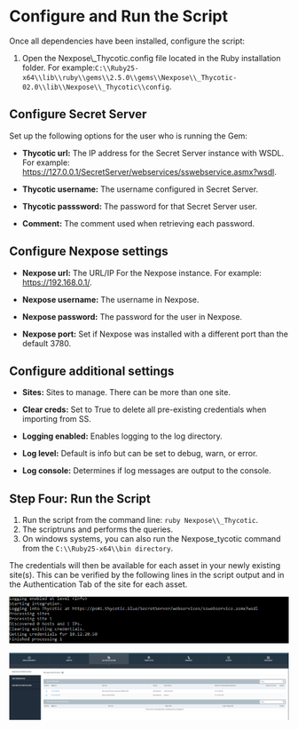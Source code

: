 [title]: # (Configure and run the Script)
[tags]: # (introduction)
[priority]: # (103)
# Configure and Run the Script

Once all dependencies have been installed, configure the script:

1. Open the Nexpose\\_Thycotic.config file located in the Ruby installation folder.
For example:`C:\\Ruby25-x64\\lib\\ruby\\gems\\2.5.0\\gems\\Nexpose\\_Thycotic-02.0\\lib\\Nexpose\\_Thycotic\\config`.

## Configure Secret Server

Set up the following options for the user who is running the Gem:

* __Thycotic url:__ The IP address for the Secret Server instance with WSDL. For
    example: https://127.0.0.1/SecretServer/webservices/sswebservice.asmx?wsdl.

* __Thycotic username:__ The username configured in Secret Server.

* __Thycotic passsword:__ The password for that Secret Server user.

* __Comment:__ The comment used when retrieving each password.

## Configure Nexpose settings

* __Nexpose url:__ The URL/IP For the Nexpose instance. 
For example: https://192.168.0.1/.

* __Nexpose username:__ The username in Nexpose.

* __Nexpose password:__ The password for the user in Nexpose.

* __Nexpose port:__ Set if Nexpose was installed with a different port than the
    default 3780.

## Configure additional settings

* __Sites:__ Sites to manage. There can be more than one site.

* __Clear creds:__ Set to True to delete all pre-existing credentials when
    importing from SS.

* __Logging enabled:__ Enables logging to the log directory.

* __Log level:__ Default is info but can be set to debug, warn, or error.

* __Log console:__ Determines if log messages are output to the console.

Step Four: Run the Script
-------------------------

1. Run the script from the command line: `ruby Nexpose\\_Thycotic`.
1. The scriptruns and performs the queries.
1. On windows systems, you can also run the Nexpose_tycotic command from the `C:\\Ruby25-x64\\bin directory`.

The credentials will then be available for each asset in your newly existing
site(s). This can be verified by the following lines in the script output and in
the Authentication Tab of the site for each asset.

![](images/ac49409a8714b702dde65b1f54d7247c.png)

![](images/9e047243a5ec07a4925f24dd8b60d47c.png)